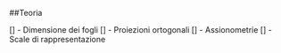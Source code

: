 ##Teoria

[] - Dimensione dei fogli
[] - Proiezioni ortogonali
[] - Assionometrie
[] - Scale di rappresentazione
